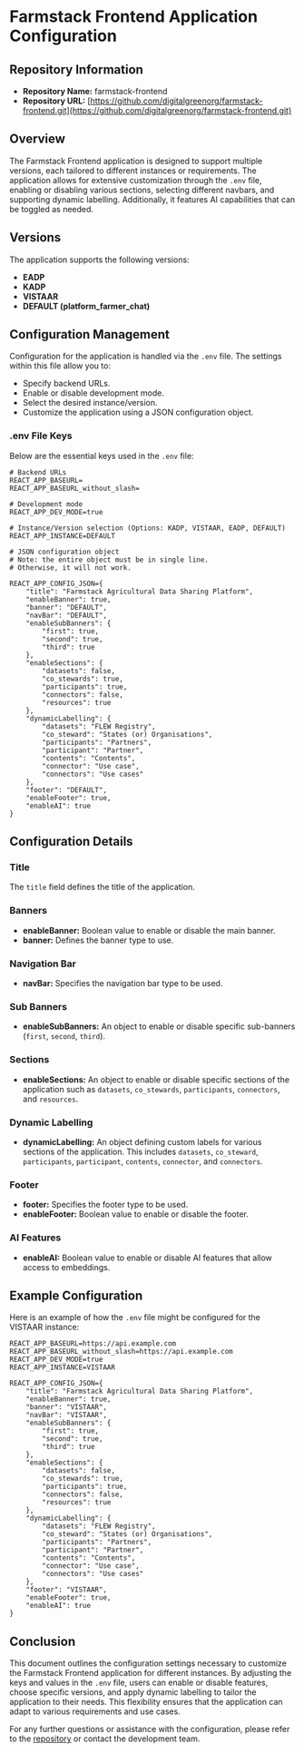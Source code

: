 # Farmstack Frontend Application Configuration

## Repository Information
- **Repository Name:** farmstack-frontend
- **Repository URL:** [https://github.com/digitalgreenorg/farmstack-frontend.git](https://github.com/digitalgreenorg/farmstack-frontend.git)

## Overview
The Farmstack Frontend application is designed to support multiple versions, each tailored to different instances or requirements. The application allows for extensive customization through the `.env` file, enabling or disabling various sections, selecting different navbars, and supporting dynamic labelling. Additionally, it features AI capabilities that can be toggled as needed.

## Versions
The application supports the following versions:
- **EADP**
- **KADP**
- **VISTAAR**
- **DEFAULT (platform_farmer_chat)**

## Configuration Management
Configuration for the application is handled via the `.env` file. The settings within this file allow you to:
- Specify backend URLs.
- Enable or disable development mode.
- Select the desired instance/version.
- Customize the application using a JSON configuration object.

### .env File Keys
Below are the essential keys used in the `.env` file:

```env
# Backend URLs
REACT_APP_BASEURL=
REACT_APP_BASEURL_without_slash=

# Development mode
REACT_APP_DEV_MODE=true

# Instance/Version selection (Options: KADP, VISTAAR, EADP, DEFAULT)
REACT_APP_INSTANCE=DEFAULT 

# JSON configuration object
# Note: the entire object must be in single line.
# Otherwise, it will not work.

REACT_APP_CONFIG_JSON={
    "title": "Farmstack Agricultural Data Sharing Platform",
    "enableBanner": true,
    "banner": "DEFAULT",
    "navBar": "DEFAULT",
    "enableSubBanners": {
        "first": true,
        "second": true,
        "third": true
    },
    "enableSections": {
        "datasets": false,
        "co_stewards": true,
        "participants": true,
        "connectors": false,
        "resources": true
    },
    "dynamicLabelling": {
        "datasets": "FLEW Registry",
        "co_steward": "States (or) Organisations",
        "participants": "Partners",
        "participant": "Partner",
        "contents": "Contents",
        "connector": "Use case",
        "connectors": "Use cases"
    },
    "footer": "DEFAULT",
    "enableFooter": true,
    "enableAI": true
}
```

## Configuration Details

### Title
The `title` field defines the title of the application.

### Banners
- **enableBanner:** Boolean value to enable or disable the main banner.
- **banner:** Defines the banner type to use.

### Navigation Bar
- **navBar:** Specifies the navigation bar type to be used.

### Sub Banners
- **enableSubBanners:** An object to enable or disable specific sub-banners (`first`, `second`, `third`).

### Sections
- **enableSections:** An object to enable or disable specific sections of the application such as `datasets`, `co_stewards`, `participants`, `connectors`, and `resources`.

### Dynamic Labelling
- **dynamicLabelling:** An object defining custom labels for various sections of the application. This includes `datasets`, `co_steward`, `participants`, `participant`, `contents`, `connector`, and `connectors`.

### Footer
- **footer:** Specifies the footer type to be used.
- **enableFooter:** Boolean value to enable or disable the footer.

### AI Features
- **enableAI:** Boolean value to enable or disable AI features that allow access to embeddings.

## Example Configuration
Here is an example of how the `.env` file might be configured for the VISTAAR instance:

```env
REACT_APP_BASEURL=https://api.example.com
REACT_APP_BASEURL_without_slash=https://api.example.com
REACT_APP_DEV_MODE=true
REACT_APP_INSTANCE=VISTAAR

REACT_APP_CONFIG_JSON={
    "title": "Farmstack Agricultural Data Sharing Platform",
    "enableBanner": true,
    "banner": "VISTAAR",
    "navBar": "VISTAAR",
    "enableSubBanners": {
        "first": true,
        "second": true,
        "third": true
    },
    "enableSections": {
        "datasets": false,
        "co_stewards": true,
        "participants": true,
        "connectors": false,
        "resources": true
    },
    "dynamicLabelling": {
        "datasets": "FLEW Registry",
        "co_steward": "States (or) Organisations",
        "participants": "Partners",
        "participant": "Partner",
        "contents": "Contents",
        "connector": "Use case",
        "connectors": "Use cases"
    },
    "footer": "VISTAAR",
    "enableFooter": true,
    "enableAI": true
}
```

## Conclusion
This document outlines the configuration settings necessary to customize the Farmstack Frontend application for different instances. By adjusting the keys and values in the `.env` file, users can enable or disable features, choose specific versions, and apply dynamic labelling to tailor the application to their needs. This flexibility ensures that the application can adapt to various requirements and use cases.

For any further questions or assistance with the configuration, please refer to the [repository](https://github.com/digitalgreenorg/farmstack-frontend.git) or contact the development team.
